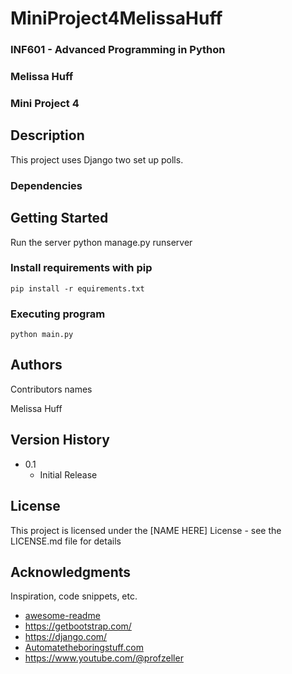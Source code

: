 # MiniProject4MelissaHuff
### INF601 - Advanced Programming in Python
### Melissa Huff
### Mini Project 4


## Description
This project uses Django two set up polls.

### Dependencies


## Getting Started

Run the server
python manage.py runserver


### Install requirements with pip

```
pip install -r equirements.txt
```


### Executing program

```
python main.py
```

## Authors

Contributors names

Melissa Huff


## Version History

* 0.1
    * Initial Release

## License

This project is licensed under the [NAME HERE] License - see the LICENSE.md file for details

## Acknowledgments

Inspiration, code snippets, etc.
* [awesome-readme](https://github.com/matiassingers/awesome-readme)
* https://getbootstrap.com/
* https://django.com/
* [Automatetheboringstuff.com](https://automatetheboringstuff.com/2e/chapter9/)
* https://www.youtube.com/@profzeller


